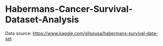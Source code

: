 # Habermans-Cancer-Survival-Dataset-Analysis

Data source: https://www.kaggle.com/gilsousa/habermans-survival-data-set
